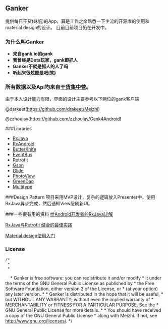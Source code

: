 ## Ganker
提供每日干货(妹纸)的App，算是工作之余熟悉一下主流的开源库的使用和material design的设计。
目前目前项目仍在开发中。

### 为什么叫Ganker
- **来自gank.io的gank**
- **我曾经是Dota玩家，gank即抓人**
- **Ganker不就是抓人的人了吗**
- **听起来很炫酷是吧(笑)**

### 所有数据以及Api均来自[干货集中营](http://gank.io/)。


由于本人设计能力有限，界面的设计主要参考以下两位的gank客户端

@darkeet(https://github.com/drakeet/Meizhi)

@zzhoujay(https://github.com/zzhoujay/Gank4Android)


###Libraries   
* [RxJava](https://github.com/ReactiveX/RxJava) 
* [RxAndroid](https://github.com/ReactiveX/RxAndroid)
* [ButterKnife](https://github.com/JakeWharton/butterknife)
* [EventBus](https://github.com/greenrobot/EventBus)
* [Retrofit](https://github.com/square/retrofit)
* [Gson](https://github.com/google/gson)
* [Glide](https://github.com/bumptech/glide)
* [PhotoView](https://github.com/chrisbanes/PhotoView)
* [GreenDao](https://github.com/greenrobot/greenDAO)
* [Multitype](https://github.com/drakeet/MultiType)

###Design Pattern
项目采用MVP设计，复杂的逻辑放入Presenter中，使用RxJava异步完成，然后通知View层刷新UI。

###一些很有用的资料
[给Android开发者的RxJava详解](http://gank.io/post/560e15be2dca930e00da1083)

[RxJava与Retrofit 结合的最佳实践](http://gank.io/post/56e80c2c677659311bed9841)

[Material design使用入门](http://www.open-open.com/lib/view/open1436152483833.html#_label0)

### License
    /*
     *      
     *
     * Ganker is free software: you can redistribute it and/or modify
     * it under the terms of the GNU General Public License as published by
     * the Free Software Foundation, either version 3 of the License, or
     * (at your option) any later version.
     *
     * Ganker is distributed in the hope that it will be useful,
     * but WITHOUT ANY WARRANTY; without even the implied warranty of
     * MERCHANTABILITY or FITNESS FOR A PARTICULAR PURPOSE.  See the
     * GNU General Public License for more details.
     *
     * You should have received a copy of the GNU General Public License
     * along with Meizhi.  If not, see <http://www.gnu.org/licenses/>.
     */
